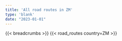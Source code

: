 ```yaml
---
title: 'All road routes in ZM'
type: 'blank'
date: "2023-01-01"
---
```


{{< breadcrumbs >}}
{{< road_routes country=ZM >}}
